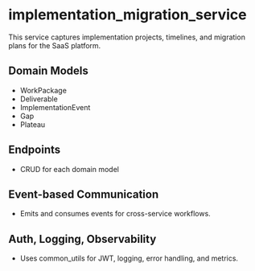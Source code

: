 # implementation_migration_service

This service captures implementation projects, timelines, and migration plans for the SaaS platform.

## Domain Models
- WorkPackage
- Deliverable
- ImplementationEvent
- Gap
- Plateau

## Endpoints
- CRUD for each domain model

## Event-based Communication
- Emits and consumes events for cross-service workflows.

## Auth, Logging, Observability
- Uses common_utils for JWT, logging, error handling, and metrics. 